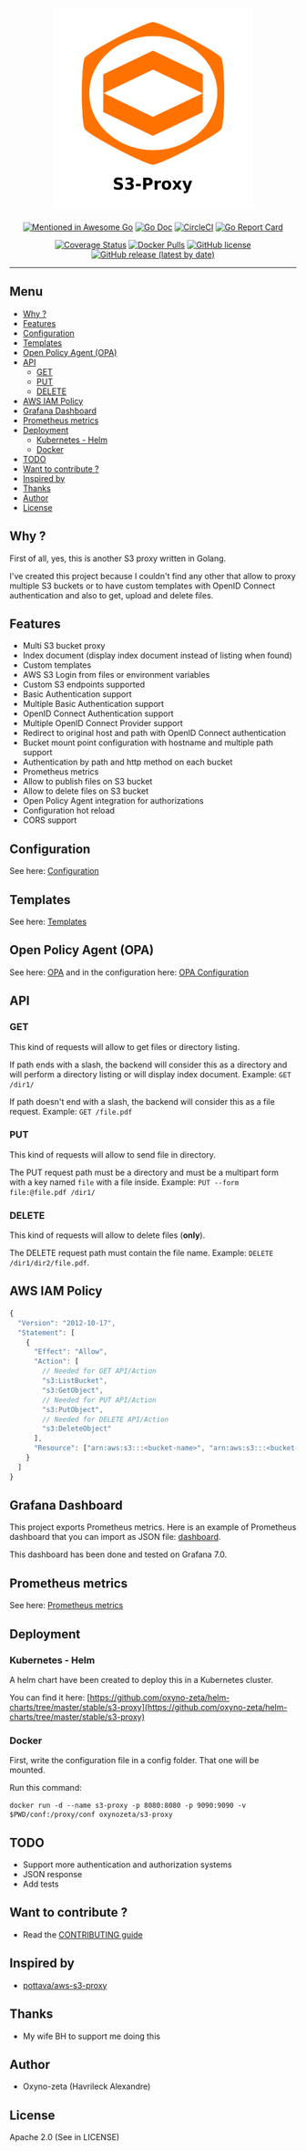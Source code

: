<h1 align="center"><img width="350" height="350" src="https://raw.githubusercontent.com/oxyno-zeta/s3-proxy/master/docs/logo/logo.png" /></h1>

<p align="center">
  <a href="https://github.com/avelino/awesome-go" rel="noopener noreferer" target="_blank"><img src="https://awesome.re/mentioned-badge.svg" alt="Mentioned in Awesome Go" /></a>
  <a href="http://godoc.org/github.com/oxyno-zeta/s3-proxy" rel="noopener noreferer" target="_blank"><img src="https://img.shields.io/badge/godoc-reference-blue.svg" alt="Go Doc" /></a>
  <a href="https://circleci.com/gh/oxyno-zeta/s3-proxy" rel="noopener noreferer" target="_blank"><img src="https://circleci.com/gh/oxyno-zeta/s3-proxy.svg?style=svg" alt="CircleCI" /></a>
  <a href="https://goreportcard.com/report/github.com/oxyno-zeta/s3-proxy" rel="noopener noreferer" target="_blank"><img src="https://goreportcard.com/badge/github.com/oxyno-zeta/s3-proxy" alt="Go Report Card" /></a>
</p>
<p align="center">
  <a href="https://coveralls.io/github/oxyno-zeta/s3-proxy?branch=master" rel="noopener noreferer" target="_blank"><img src="https://coveralls.io/repos/github/oxyno-zeta/s3-proxy/badge.svg?branch=master" alt="Coverage Status" /></a>
  <a href="https://hub.docker.com/r/oxynozeta/s3-proxy" rel="noopener noreferer" target="_blank"><img src="https://img.shields.io/docker/pulls/oxynozeta/s3-proxy.svg" alt="Docker Pulls" /></a>
  <a href="https://github.com/oxyno-zeta/s3-proxy/blob/master/LICENSE" rel="noopener noreferer" target="_blank"><img src="https://img.shields.io/github/license/oxyno-zeta/s3-proxy" alt="GitHub license" /></a>
  <a href="https://github.com/oxyno-zeta/s3-proxy/releases" rel="noopener noreferer" target="_blank"><img src="https://img.shields.io/github/v/release/oxyno-zeta/s3-proxy" alt="GitHub release (latest by date)" /></a>
</p>

---

## Menu

- [Why ?](#why-)
- [Features](#features)
- [Configuration](#configuration)
- [Templates](#templates)
- [Open Policy Agent (OPA)](#open-policy-agent-opa)
- [API](#api)
  - [GET](#get)
  - [PUT](#put)
  - [DELETE](#delete)
- [AWS IAM Policy](#aws-iam-policy)
- [Grafana Dashboard](#grafana-dashboard)
- [Prometheus metrics](#prometheus-metrics)
- [Deployment](#deployment)
  - [Kubernetes - Helm](#kubernetes---helm)
  - [Docker](#docker)
- [TODO](#todo)
- [Want to contribute ?](#want-to-contribute-)
- [Inspired by](#inspired-by)
- [Thanks](#thanks)
- [Author](#author)
- [License](#license)

## Why ?

First of all, yes, this is another S3 proxy written in Golang.

I've created this project because I couldn't find any other that allow to proxy multiple S3 buckets or to have custom templates with OpenID Connect authentication and also to get, upload and delete files.

## Features

- Multi S3 bucket proxy
- Index document (display index document instead of listing when found)
- Custom templates
- AWS S3 Login from files or environment variables
- Custom S3 endpoints supported
- Basic Authentication support
- Multiple Basic Authentication support
- OpenID Connect Authentication support
- Multiple OpenID Connect Provider support
- Redirect to original host and path with OpenID Connect authentication
- Bucket mount point configuration with hostname and multiple path support
- Authentication by path and http method on each bucket
- Prometheus metrics
- Allow to publish files on S3 bucket
- Allow to delete files on S3 bucket
- Open Policy Agent integration for authorizations
- Configuration hot reload
- CORS support

## Configuration

See here: [Configuration](./docs/configuration.md)

## Templates

See here: [Templates](./docs/templates.md)

## Open Policy Agent (OPA)

See here: [OPA](./docs/opa.md) and in the configuration here: [OPA Configuration](./docs/configuration.md#opaserverauthorization)

## API

### GET

This kind of requests will allow to get files or directory listing.

If path ends with a slash, the backend will consider this as a directory and will perform a directory listing or will display index document.
Example: `GET /dir1/`

If path doesn't end with a slash, the backend will consider this as a file request. Example: `GET /file.pdf`

### PUT

This kind of requests will allow to send file in directory.

The PUT request path must be a directory and must be a multipart form with a key named `file` with a file inside.
Example: `PUT --form file:@file.pdf /dir1/`

### DELETE

This kind of requests will allow to delete files (**only**).

The DELETE request path must contain the file name. Example: `DELETE /dir1/dir2/file.pdf`.

## AWS IAM Policy

```js
{
  "Version": "2012-10-17",
  "Statement": [
    {
      "Effect": "Allow",
      "Action": [
        // Needed for GET API/Action
        "s3:ListBucket",
        "s3:GetObject",
        // Needed for PUT API/Action
        "s3:PutObject",
        // Needed for DELETE API/Action
        "s3:DeleteObject"
      ],
      "Resource": ["arn:aws:s3:::<bucket-name>", "arn:aws:s3:::<bucket-name>/*"]
    }
  ]
}
```

## Grafana Dashboard

This project exports Prometheus metrics. Here is an example of Prometheus dashboard that you can import as JSON file: [dashboard](docs/s3-proxy-dashboard.json).

This dashboard has been done and tested on Grafana 7.0.

## Prometheus metrics

See here: [Prometheus metrics](./docs/metrics.md)

## Deployment

### Kubernetes - Helm

A helm chart have been created to deploy this in a Kubernetes cluster.

You can find it here: [https://github.com/oxyno-zeta/helm-charts/tree/master/stable/s3-proxy](https://github.com/oxyno-zeta/helm-charts/tree/master/stable/s3-proxy)

### Docker

First, write the configuration file in a config folder. That one will be mounted.

Run this command:

```shell
docker run -d --name s3-proxy -p 8080:8080 -p 9090:9090 -v $PWD/conf:/proxy/conf oxynozeta/s3-proxy
```

## TODO

- Support more authentication and authorization systems
- JSON response
- Add tests

## Want to contribute ?

- Read the [CONTRIBUTING guide](./CONTRIBUTING.md)

## Inspired by

- [pottava/aws-s3-proxy](https://github.com/pottava/aws-s3-proxy)

## Thanks

- My wife BH to support me doing this

## Author

- Oxyno-zeta (Havrileck Alexandre)

## License

Apache 2.0 (See in LICENSE)
